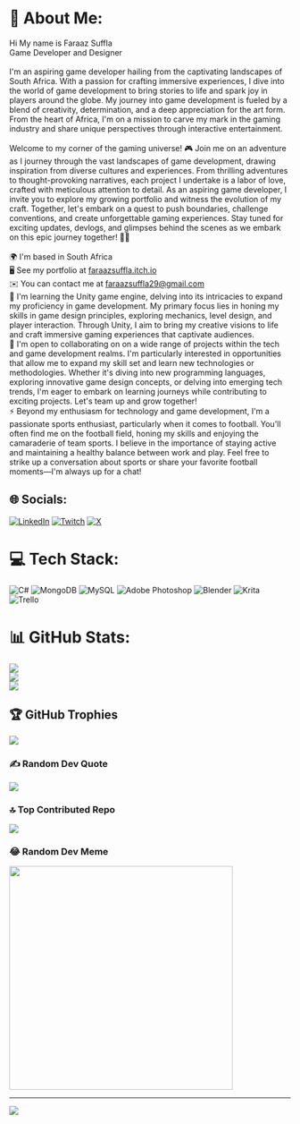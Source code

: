 # 💫 About Me:
Hi My name is Faraaz Suffla<br>Game Developer and Designer<br><br>I'm an aspiring game developer hailing from the captivating landscapes of South Africa. With a passion for crafting immersive experiences, I dive into the world of game development to bring stories to life and spark joy in players around the globe. My journey into game development is fueled by a blend of creativity, determination, and a deep appreciation for the art form. From the heart of Africa, I'm on a mission to carve my mark in the gaming industry and share unique perspectives through interactive entertainment.<br><br>Welcome to my corner of the gaming universe! 🎮 Join me on an adventure as I journey through the vast landscapes of game development, drawing inspiration from diverse cultures and experiences. From thrilling adventures to thought-provoking narratives, each project I undertake is a labor of love, crafted with meticulous attention to detail. As an aspiring game developer, I invite you to explore my growing portfolio and witness the evolution of my craft. Together, let's embark on a quest to push boundaries, challenge conventions, and create unforgettable gaming experiences. Stay tuned for exciting updates, devlogs, and glimpses behind the scenes as we embark on this epic journey together! 🚀✨<br><br>    🌍  I'm based in South Africa<br>    🖥️  See my portfolio at [faraazsuffla.itch.io](https://faraazsuffla.itch.io/)<br>    ✉️  You can contact me at faraazsuffla29@gmail.com<br>    🧠  I'm learning the Unity game engine, delving into its intricacies to expand my proficiency in game development. My primary focus lies in honing my skills in game design principles, exploring mechanics, level design, and player interaction. Through Unity, I aim to bring my creative visions to life and craft immersive gaming experiences that captivate audiences.<br>    🤝  I'm open to collaborating on on a wide range of projects within the tech and game development realms. I'm particularly interested in opportunities that allow me to expand my skill set and learn new technologies or methodologies. Whether it's diving into new programming languages, exploring innovative game design concepts, or delving into emerging tech trends, I'm eager to embark on learning journeys while contributing to exciting projects. Let's team up and grow together!<br>    ⚡  Beyond my enthusiasm for technology and game development, I'm a passionate sports enthusiast, particularly when it comes to football. You'll often find me on the football field, honing my skills and enjoying the camaraderie of team sports. I believe in the importance of staying active and maintaining a healthy balance between work and play. Feel free to strike up a conversation about sports or share your favorite football moments—I'm always up for a chat!<br>


## 🌐 Socials:
[![LinkedIn](https://img.shields.io/badge/LinkedIn-%230077B5.svg?logo=linkedin&logoColor=white)](https://linkedin.com/in/FaraazSuffla ) [![Twitch](https://img.shields.io/badge/Twitch-%239146FF.svg?logo=Twitch&logoColor=white)](https://twitch.tv/FerrisZA) [![X](https://img.shields.io/badge/X-black.svg?logo=X&logoColor=white)](https://x.com/Faraaz_Suffla) 

# 💻 Tech Stack:
![C#](https://img.shields.io/badge/c%23-%23239120.svg?style=for-the-badge&logo=csharp&logoColor=white) ![MongoDB](https://img.shields.io/badge/MongoDB-%234ea94b.svg?style=for-the-badge&logo=mongodb&logoColor=white) ![MySQL](https://img.shields.io/badge/mysql-%2300000f.svg?style=for-the-badge&logo=mysql&logoColor=white) ![Adobe Photoshop](https://img.shields.io/badge/adobe%20photoshop-%2331A8FF.svg?style=for-the-badge&logo=adobe%20photoshop&logoColor=white) ![Blender](https://img.shields.io/badge/blender-%23F5792A.svg?style=for-the-badge&logo=blender&logoColor=white) ![Krita](https://img.shields.io/badge/Krita-203759?style=for-the-badge&logo=krita&logoColor=EEF37B) ![Trello](https://img.shields.io/badge/Trello-%23026AA7.svg?style=for-the-badge&logo=Trello&logoColor=white)
# 📊 GitHub Stats:
![](https://github-readme-stats.vercel.app/api?username=FaraazSuffla&theme=dark&hide_border=false&include_all_commits=true&count_private=true)<br/>
![](https://github-readme-streak-stats.herokuapp.com/?user=FaraazSuffla&theme=dark&hide_border=false)<br/>
![](https://github-readme-stats.vercel.app/api/top-langs/?username=FaraazSuffla&theme=dark&hide_border=false&include_all_commits=true&count_private=true&layout=compact)

## 🏆 GitHub Trophies
![](https://github-profile-trophy.vercel.app/?username=FaraazSuffla&theme=onedark&no-frame=false&no-bg=false&margin-w=4)

### ✍️ Random Dev Quote
![](https://quotes-github-readme.vercel.app/api?type=horizontal&theme=dark)

### 🔝 Top Contributed Repo
![](https://github-contributor-stats.vercel.app/api?username=FaraazSuffla&limit=5&theme=dark&combine_all_yearly_contributions=true)

### 😂 Random Dev Meme
<img src='https://randommeme-five.vercel.app/' style="height: 400px;"/>

---
[![](https://visitcount.itsvg.in/api?id=FaraazSuffla&icon=0&color=0)](https://visitcount.itsvg.in)

<!-- Proudly created with GPRM ( https://gprm.itsvg.in ) -->
